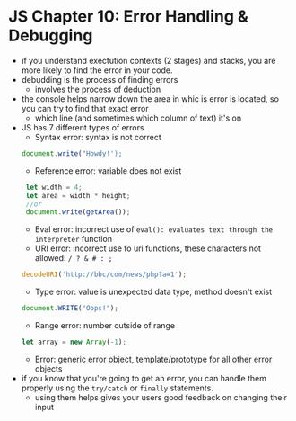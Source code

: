# JS Chapter 10: Error Handling & Debugging
- if you understand exectution contexts (2 stages) and stacks, you are more likely to find the error in your code.
- debudding is the process of finding errors
  - involves the process of deduction
- the console helps narrow down the area in whic is error is located, so you can try to find that exact error 
  - which line (and sometimes which column of text) it's on
- JS has 7 different types of errors
  - Syntax error: syntax is not correct
   ```js 
   document.write("Howdy!');
   ```
  - Reference error: variable does not exist
  ```js 
   let width = 4;
   let area = width * height;
   //or
   document.write(getArea());
   ```
   - Eval error: incorrect use of `eval(): evaluates text through the interpreter` function
   - URI error: incorrect use fo uri functions, these characters not allowed: `/ ? & # : ; `
   ```js 
   decodeURI('http://bbc/com/news/php?a=1');
   ```
   - Type error: value is unexpected data type, method doesn't exist
   ```js 
   document.WRITE("Oops!");
   ```
   - Range error: number outside of range
   ```js 
   let array = new Array(-1);
   ```
   - Error: generic error object, template/prototype for all other error objects
- if you know that you're going to get an error, you can handle them properly using the `try/catch` or `finally` statements.
  - using them helps gives your users good feedback on changing their input
